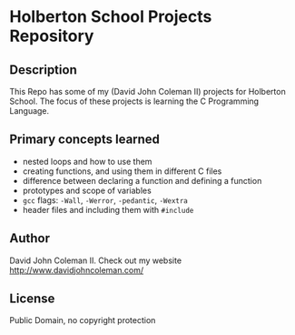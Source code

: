 # Holberton School Projects Repository

## Description

This Repo has some of my (David John Coleman II) projects for Holberton School.
The focus of these projects is learning the C Programming Language.

## Primary concepts learned

* nested loops and how to use them
* creating functions, and using them in different C files
* difference between declaring a function and defining a function
* prototypes and scope of variables
* ``gcc`` flags: ``-Wall``, ``-Werror``, ``-pedantic``, ``-Wextra``
* header files and including them with ``#include``

## Author

David John Coleman II.	Check out my website http://www.davidjohncoleman.com/

## License

Public Domain, no copyright protection